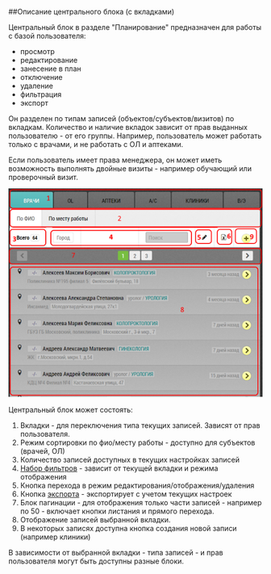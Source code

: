 ##Описание центрального блока (с вкладками)

Центральный блок в разделе "Планирование" предназначен для работы 
с базой пользователя:
  - просмотр
  - редактирование
  - занесение в план
  - отключение
  - удаление
  - фильтрация
  - экспорт
  
Он разделен по типам записей (объектов/субъектов/визитов) по вкладкам.
Количество и наличие вкладок зависит от прав выданных пользователю - от его группы.
Например, пользователь может работать только с врачами, и не работать с ОЛ и аптеками.

Если пользователь имеет права менеджера, он может иметь возможность 
выполнять двойные визиты - например обучающий или проверочный визит.

![](../images/rep-planning-central-block.png)

Центральный блок может состоять:
  1. Вкладки - для переключения типа текущих записей. Зависят от прав пользователя.
  2. Режим сортировки по фио/месту работы - доступно для субъектов (врачей, ОЛ)
  3. Количество записей доступных в текущих настройках записей
  4. [Набор фильтров](rep-planning-central-block-filters.md) - зависит от текущей вкладки и режима отображения
  5. Кнопка перехода в режим редактирования/отображения/удаления
  6. Кнопка [экспорта](rep-planning-central-block-export.md) - экспортирует с учетом текущих настроек
  7. Блок пагинации - для отображения только части записей - например по 50 - включает 
  кнопки листания и прямого перехода.
  8. Отображение записей выбранной вкладки.
  9. В некоторых записях доступна кнопка создания новой записи (например клиники)

В зависимости от выбранной вкладки - типа записей - и прав пользователя 
могут быть доступны разные блоки.
